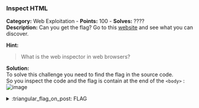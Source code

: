 ### Inspect HTML
**Category:** Web Exploitation - **Points:** 100 - **Solves:** ????  
**Description:** Can you get the flag? Go to this [website](http://saturn.picoctf.net:50920/) and see what you can discover.  

**Hint:**
> What is the web inspector in web browsers?  

**Solution:**  
To solve this challenge you need to find the flag in the source code.  
So you inspect the code and the flag is contain at the end of the `<body>` :  
![image](https://user-images.githubusercontent.com/91023285/159307494-03827e5f-2cf9-4d1d-94f7-2c4e887ba554.png)


<details>
  <summary>:triangular_flag_on_post: FLAG</summary>

  ```
  picoCTF{1n5p3t0r_0f_h7ml_1fd8425b}
  ```
</details>

